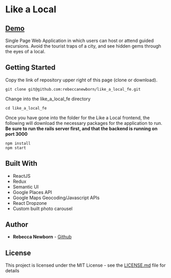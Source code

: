# Like a Local

## [Demo](https://drive.google.com/open?id=1AI9Nte2DoOLTmkx8f8WveqwujCEAgRGr)

Single Page Web Application in which users can host or attend guided excursions. Avoid the tourist traps of a city, and see hidden gems through the eyes of a local.

## Getting Started

Copy the link of repository upper right of this page (clone or download).

```
git clone git@github.com:rebeccanewborn/like_a_local_fe.git
```

Change into the like_a_local_fe directory

```
cd like_a_local_fe
```

Once you have gone into the folder for the Like a Local frontend, the following will download the necessary packages for the application to run.
**Be sure to run the rails server first, and that the backend is running on port 3000**

```
npm install
npm start
```

## Built With

* ReactJS
* Redux
* Semantic UI
* Google Places API
* Google Maps Geocoding/Javascript APIs
* React Dropzone
* Custom built photo carousel

## Author

* **Rebecca Newborn** - [Github](https://github.com/rebeccanewborn)

## License

This project is licensed under the MIT License - see the [LICENSE.md](LICENSE.md) file for details
